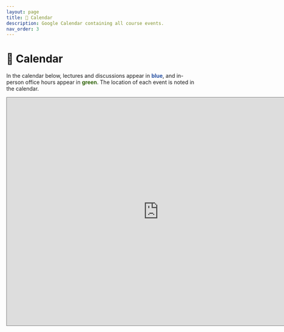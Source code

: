 ```yaml
---
layout: page
title: 📆 Calendar
description: Google Calendar containing all course events.
nav_order: 3
---
```


# 📆 Calendar

In the calendar below, lectures and discussions appear in <span style="color:#2952a3"><b>blue</b></span>, and in-person office hours appear in <span style="color:#2f6309"><b>green</b></span>. The location of each event is noted in the calendar.

<!-- All office hours are held in person. 
- Office hours in  are held in [Halıcıoğlu Data Science Institute](https://www.google.com/maps/place/Hal%C4%B1c%C4%B1o%C4%9Flu+Data+Science+Institute/@32.8805676,-117.2363991,17z/data=!3m2!4b1!5s0x80dc06c1dfc237df:0x2baefc1d5cbb43f3!4m6!3m5!1s0x80dc06c1fb192bcb:0x94d4894527b99b21!8m2!3d32.8805631!4d-117.2338242!16s%2Fg%2F11f4_xtk0f?entry=ttu) 155.
- Office hours in <span style="color:#8c66d9"><b>purple</b></span> are held somewhere other than HDSI 155. **Starting Week 5, some afternoon office hours are held in [Halıcıoğlu Data Science Institute](https://www.google.com/maps/place/Hal%C4%B1c%C4%B1o%C4%9Flu+Data+Science+Institute/@32.8805676,-117.2363991,17z/data=!3m2!4b1!5s0x80dc06c1dfc237df:0x2baefc1d5cbb43f3!4m6!3m5!1s0x80dc06c1fb192bcb:0x94d4894527b99b21!8m2!3d32.8805631!4d-117.2338242!16s%2Fg%2F11f4_xtk0f?entry=ttu) 355.** -->

<iframe src="https://calendar.google.com/calendar/embed?height=800&wkst=1&ctz=America%2FDetroit&bgcolor=%23ffffff&mode=WEEK&showTitle=0&showTabs=0&showCalendars=0&showPrint=0&src=Y19lZTQzNTViNWIzODMzMGRlMjc1ZTE3Njg5YjFjOTRkOWM3MTFhYmQzMTgzNmRlZDQwOGI3OWRlYWQ3YzY4ODM4QGdyb3VwLmNhbGVuZGFyLmdvb2dsZS5jb20&src=Y181ZDBlNzU0NTY1NTY4ZGQ5YTgxMWUyMGYxZmEwMTIyNjA1ZTVhMzgzMmRkZTc1Yzg1MWM5OTc2MjQ0OWU2YzNjQGdyb3VwLmNhbGVuZGFyLmdvb2dsZS5jb20&src=Y180OTkzOWM4NWM1Mjk5N2Y0MjJmNTE4ZjIyYzRjMDAyODhlNjZhYjZjZjE4NGZiNzgyMDJkMGQ4OGYwZWE3YmZkQGdyb3VwLmNhbGVuZGFyLmdvb2dsZS5jb20&color=%237CB342&color=%234285F4&color=%23EF6C00" style="border:solid 1px #777" width="800" height="600" frameborder="0" scrolling="no"></iframe>